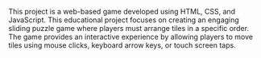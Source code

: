 This project is a web-based game developed using HTML, CSS, and JavaScript. This educational project focuses on creating an engaging sliding puzzle game where players must arrange tiles in a specific order. The game provides an interactive experience by allowing players to move tiles using mouse clicks, keyboard arrow keys, or touch screen taps.
